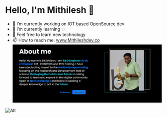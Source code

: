 # Hello, I'm Mithilesh 👋

- 🔭 I’m currently working on IOT based OpenSource dev 
- 🌱 I’m currently learning ✨
- 💬 Feel free to learn new technology 
- 📫 How to reach me: www.Mithileshdev.co
![title-pic](https://github.com/kingsmen732/kingsmen732/blob/main/demo.png)

![Alt](https://repobeats.axiom.co/api/embed/2668adfb57e9266c0e4cac1c299fce950732516e.svg "Repobeats analytics image")
